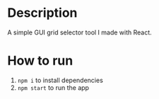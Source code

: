 # Description
A simple GUI grid selector tool I made with React.

# How to run
1. ```npm i``` to install dependencies
2. ```npm start``` to run the app

